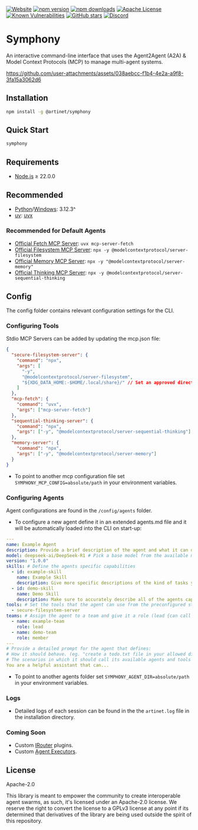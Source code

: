 
[![Website](https://img.shields.io/badge/website-artinet.io-black)](https://artinet.io/)
[![npm version](https://img.shields.io/npm/v/@artinet/symphony.svg)](https://www.npmjs.com/package/@artinet/symphony)
[![npm downloads](https://img.shields.io/npm/dt/@artinet/symphony.svg)](https://www.npmjs.com/package/@artinet/symphony)
[![Apache License](https://img.shields.io/badge/License-Apache_2.0-blue.svg)](LICENSE)
[![Known Vulnerabilities](https://snyk.io/test/npm/@artinet/symphony/badge.svg)](https://snyk.io/test/npm/@artinet/symphony)
[![GitHub stars](https://img.shields.io/github/stars/the-artinet-project/cli?style=social)](https://github.com/the-artinet-project/cli/stargazers)
[![Discord](https://dcbadge.limes.pink/api/server/DaxzSchmmX?style=flat)](https://discord.gg/DaxzSchmmX)

# Symphony

An interactive command-line interface that uses the Agent2Agent (A2A) & Model Context Protocols (MCP) to manage multi-agent systems.

https://github.com/user-attachments/assets/038aebcc-f1b4-4e2a-a9f8-3fa15a3062d6

## Installation

```bash
npm install -g @artinet/symphony
```

## Quick Start

```bash
symphony
```

## Requirements

- [Node.js](https://nodejs.org/en/download) ≥ 22.0.0

## Recommended

- [Python](https://www.python.org/downloads/)/[Windows](https://apps.microsoft.com/detail/9NCVDN91XZQP): 3.12.3^
- [uv](https://docs.astral.sh/uv/): [uvx](https://docs.astral.sh/uv/guides/tools/)

### Recommended for Default Agents

- [Official Fetch MCP Server](https://github.com/modelcontextprotocol/servers/tree/main/src/fetch#fetch-mcp-server): `uvx mcp-server-fetch`
- [Official Filesystem MCP Server](https://github.com/modelcontextprotocol/servers/tree/main/src/filesystem#filesystem-mcp-server): `npx -y @modelcontextprotocol/server-filesystem`
- [Official Memory MCP Server](https://github.com/modelcontextprotocol/servers/tree/main/src/memory#knowledge-graph-memory-server): `npx -y "@modelcontextprotocol/server-memory"`
- [Official Thinking MCP Server](https://github.com/modelcontextprotocol/servers/tree/main/src/sequentialthinking#sequential-thinking-mcp-server): `npx -y @modelcontextprotocol/server-sequential-thinking`

## Config

The config folder contains relevant configuration settings for the CLI.

### Configuring Tools

Stdio MCP Servers can be added by updating the mcp.json file:

```json
{
  "secure-filesystem-server": {
    "command": "npx",
    "args": [
      "-y",
      "@modelcontextprotocol/server-filesystem",
      "${XDG_DATA_HOME:-$HOME/.local/share}/" // Set an approved directory or it will default to /home/
    ]
  },
  "mcp-fetch": {
    "command": "uvx",
    "args": ["mcp-server-fetch"]
  },
  "sequential-thinking-server": {
    "command": "npx",
    "args": ["-y", "@modelcontextprotocol/server-sequential-thinking"]
  },
  "memory-server": {
    "command": "npx",
    "args": ["-y", "@modelcontextprotocol/server-memory"]
  }
}
```

- To point to another mcp configuration file set `SYMPHONY_MCP_CONFIG=absolute/path` in your environment variables.

### Configuring Agents

Agent configurations are found in the `/config/agents` folder.

- To configure a new agent define it in an extended agents.md file and it will be automatically loaded into the CLI on start-up:

```yaml
---
name: Example Agent
description: Provide a brief description of the agent and what it can do.
model: deepseek-ai/DeepSeek-R1 # Pick a base model from the available models on artinet.io (defaults to Deepseek-R1)
version: "1.0.0"
skills: # Define the agents specific capabilities
  - id: example-skill
    name: Example Skill
    description: Give more specific descriptions of the kind of tasks your agent excels at.
  - id: demo-skill
    name: Demo Skill
    description: Make sure to accurately describe all of the agents capabilities to improve discovery.
tools: # Set the tools that the agent can use from the preconfigured stdio servers in your mcp.json
  - secure-filesystem-server
teams: # Assign the agent to a team and give it a role (lead {can call team members}/member {can be called by the team lead})
  - name: example-team
    role: lead
  - name: demo-team
    role: member
---
# Provide a detailed prompt for the agent that defines:
# How it should behave. (eg. "create a todo.txt file in your allowed directory and refer to it before..." )
# The scenarios in which it should call its available agents and tools (if any).
You are a helpful assistant that can...
```

- To point to another agents folder set `SYMPHONY_AGENT_DIR=absolute/path` in your environment variables.

### Logs

- Detailed logs of each session can be found in the the `artinet.log` file in the installation directory.

### Coming Soon

- Custom [IRouter](https://www.npmjs.com/package/@artinet/router?activeTab=readme) plugins.
- Custom [Agent Executors](https://github.com/the-artinet-project/artinet-sdk).

## License

Apache-2.0

This library is meant to empower the community to create interoperable agent swarms, as such, it's licensed under an Apache-2.0 license.
We reserve the right to convert the license to a GPLv3 license at any point if its determined that derivatives of the library are being used outside the spirit of this repository.
